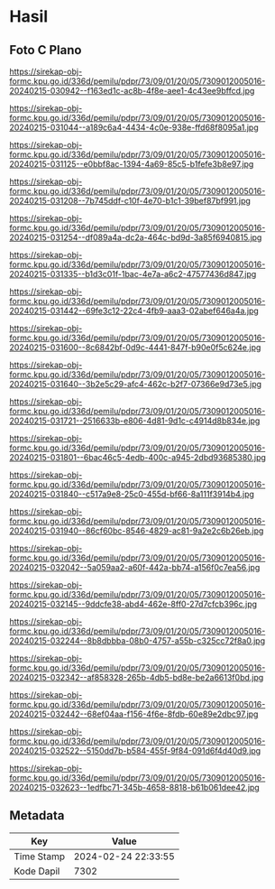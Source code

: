 # Hasil

## Foto C Plano

https://sirekap-obj-formc.kpu.go.id/336d/pemilu/pdpr/73/09/01/20/05/7309012005016-20240215-030942--f163ed1c-ac8b-4f8e-aee1-4c43ee9bffcd.jpg

https://sirekap-obj-formc.kpu.go.id/336d/pemilu/pdpr/73/09/01/20/05/7309012005016-20240215-031044--a189c6a4-4434-4c0e-938e-ffd68f8095a1.jpg

https://sirekap-obj-formc.kpu.go.id/336d/pemilu/pdpr/73/09/01/20/05/7309012005016-20240215-031125--e0bbf8ac-1394-4a69-85c5-b1fefe3b8e97.jpg

https://sirekap-obj-formc.kpu.go.id/336d/pemilu/pdpr/73/09/01/20/05/7309012005016-20240215-031208--7b745ddf-c10f-4e70-b1c1-39bef87bf991.jpg

https://sirekap-obj-formc.kpu.go.id/336d/pemilu/pdpr/73/09/01/20/05/7309012005016-20240215-031254--df089a4a-dc2a-464c-bd9d-3a85f6940815.jpg

https://sirekap-obj-formc.kpu.go.id/336d/pemilu/pdpr/73/09/01/20/05/7309012005016-20240215-031335--b1d3c01f-1bac-4e7a-a6c2-47577436d847.jpg

https://sirekap-obj-formc.kpu.go.id/336d/pemilu/pdpr/73/09/01/20/05/7309012005016-20240215-031442--69fe3c12-22c4-4fb9-aaa3-02abef646a4a.jpg

https://sirekap-obj-formc.kpu.go.id/336d/pemilu/pdpr/73/09/01/20/05/7309012005016-20240215-031600--8c6842bf-0d9c-4441-847f-b90e0f5c624e.jpg

https://sirekap-obj-formc.kpu.go.id/336d/pemilu/pdpr/73/09/01/20/05/7309012005016-20240215-031640--3b2e5c29-afc4-462c-b2f7-07366e9d73e5.jpg

https://sirekap-obj-formc.kpu.go.id/336d/pemilu/pdpr/73/09/01/20/05/7309012005016-20240215-031721--2516633b-e806-4d81-9d1c-c4914d8b834e.jpg

https://sirekap-obj-formc.kpu.go.id/336d/pemilu/pdpr/73/09/01/20/05/7309012005016-20240215-031801--6bac46c5-4edb-400c-a945-2dbd93685380.jpg

https://sirekap-obj-formc.kpu.go.id/336d/pemilu/pdpr/73/09/01/20/05/7309012005016-20240215-031840--c517a9e8-25c0-455d-bf66-8a111f3914b4.jpg

https://sirekap-obj-formc.kpu.go.id/336d/pemilu/pdpr/73/09/01/20/05/7309012005016-20240215-031940--86cf60bc-8546-4829-ac81-9a2e2c6b26eb.jpg

https://sirekap-obj-formc.kpu.go.id/336d/pemilu/pdpr/73/09/01/20/05/7309012005016-20240215-032042--5a059aa2-a60f-442a-bb74-a156f0c7ea56.jpg

https://sirekap-obj-formc.kpu.go.id/336d/pemilu/pdpr/73/09/01/20/05/7309012005016-20240215-032145--9ddcfe38-abd4-462e-8ff0-27d7cfcb396c.jpg

https://sirekap-obj-formc.kpu.go.id/336d/pemilu/pdpr/73/09/01/20/05/7309012005016-20240215-032244--8b8dbbba-08b0-4757-a55b-c325cc72f8a0.jpg

https://sirekap-obj-formc.kpu.go.id/336d/pemilu/pdpr/73/09/01/20/05/7309012005016-20240215-032342--af858328-265b-4db5-bd8e-be2a6613f0bd.jpg

https://sirekap-obj-formc.kpu.go.id/336d/pemilu/pdpr/73/09/01/20/05/7309012005016-20240215-032442--68ef04aa-f156-4f6e-8fdb-60e89e2dbc97.jpg

https://sirekap-obj-formc.kpu.go.id/336d/pemilu/pdpr/73/09/01/20/05/7309012005016-20240215-032522--5150dd7b-b584-455f-9f84-091d6f4d40d9.jpg

https://sirekap-obj-formc.kpu.go.id/336d/pemilu/pdpr/73/09/01/20/05/7309012005016-20240215-032623--1edfbc71-345b-4658-8818-b61b061dee42.jpg


## Metadata

| Key        | Value               |
| ---------- | ------------------- |
| Time Stamp | 2024-02-24 22:33:55 |
| Kode Dapil | 7302                |



